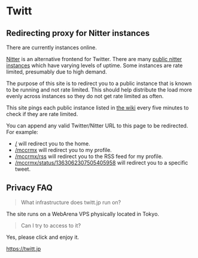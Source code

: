 # Twitt

## Redirecting proxy for Nitter instances

<!-- ui goes here -->

There are currently <!-- instances --> instances online.

[Nitter](https://nitter.net/) is an alternative frontend for Twitter.
There are many [public nitter instances](https://github.com/zedeus/nitter/wiki/Instances) which have varying levels of uptime.
Some instances are rate limited, presumably due to high demand.

The purpose of this site is to redirect you to a public instance that is known to be running and not rate limited.
This should help distribute the load more evenly across instances so they do not get rate limited as often.

This site pings each public instance listed in [the wiki](https://github.com/zedeus/nitter/wiki/Instances) every five minutes to check if they are rate limited.

You can append any valid Twitter/Nitter URL to this page to be redirected. For example:

 * [/](https://twitt.jp/) will redirect you to the home.
 * [/mccrmx](https://twitt.jp/mccrmx) will redirect you to my profile.
 * [/mccrmx/rss](https://twitt.jp/mccrmx/rss) will redirect you to the RSS feed for my profile.
 * [/mccrmx/status/1363062307505405958](https://twitt.jp/mccrmx/status/1363062307505405958) will redirect you to a specific tweet.

## Privacy FAQ

> What infrastructure does twitt.jp run on?

The site runs on a WebArena VPS physically located in Tokyo.

> Can I try to access to it?

Yes, please click and enjoy it.

<https://twitt.jp>
